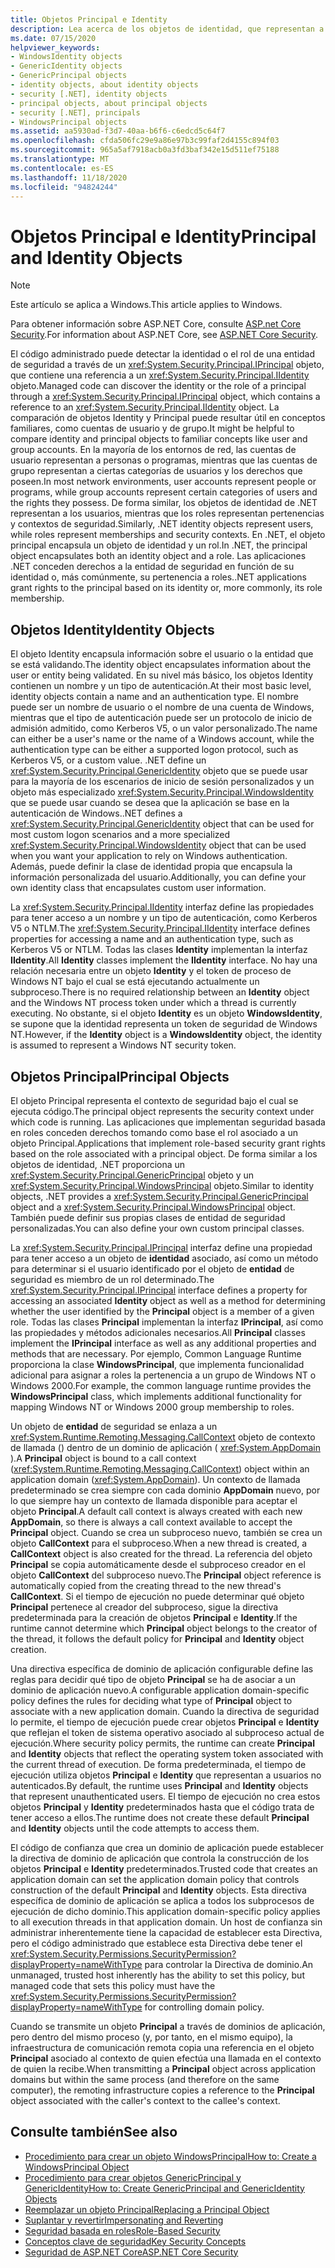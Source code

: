 ```yaml
---
title: Objetos Principal e Identity
description: Lea acerca de los objetos de identidad, que representan a los usuarios de .NET. También puede leer sobre los objetos de entidad de seguridad, que encapsulan un objeto de identidad & un rol.
ms.date: 07/15/2020
helpviewer_keywords:
- WindowsIdentity objects
- GenericIdentity objects
- GenericPrincipal objects
- identity objects, about identity objects
- security [.NET], identity objects
- principal objects, about principal objects
- security [.NET], principals
- WindowsPrincipal objects
ms.assetid: aa5930ad-f3d7-40aa-b6f6-c6edcd5c64f7
ms.openlocfilehash: cfda506fc29e9a86e97b3c99faf2d4155c894f03
ms.sourcegitcommit: 965a5af7918acb0a3fd3baf342e15d511ef75188
ms.translationtype: MT
ms.contentlocale: es-ES
ms.lasthandoff: 11/18/2020
ms.locfileid: "94824244"
---
```

# <a name="principal-and-identity-objects"></a><span data-ttu-id="a47c2-104">Objetos Principal e Identity</span><span class="sxs-lookup"><span data-stu-id="a47c2-104">Principal and Identity Objects</span></span>

> [!NOTE]
> <span data-ttu-id="a47c2-105">Este artículo se aplica a Windows.</span><span class="sxs-lookup"><span data-stu-id="a47c2-105">This article applies to Windows.</span></span>
>
> <span data-ttu-id="a47c2-106">Para obtener información sobre ASP.NET Core, consulte [ASP.net Core Security](/aspnet/core/security/).</span><span class="sxs-lookup"><span data-stu-id="a47c2-106">For information about ASP.NET Core, see [ASP.NET Core Security](/aspnet/core/security/).</span></span>

<span data-ttu-id="a47c2-107">El código administrado puede detectar la identidad o el rol de una entidad de seguridad a través de un <xref:System.Security.Principal.IPrincipal> objeto, que contiene una referencia a un <xref:System.Security.Principal.IIdentity> objeto.</span><span class="sxs-lookup"><span data-stu-id="a47c2-107">Managed code can discover the identity or the role of a principal through a <xref:System.Security.Principal.IPrincipal> object, which contains a reference to an <xref:System.Security.Principal.IIdentity> object.</span></span> <span data-ttu-id="a47c2-108">La comparación de objetos Identity y Principal puede resultar útil en conceptos familiares, como cuentas de usuario y de grupo.</span><span class="sxs-lookup"><span data-stu-id="a47c2-108">It might be helpful to compare identity and principal objects to familiar concepts like user and group accounts.</span></span> <span data-ttu-id="a47c2-109">En la mayoría de los entornos de red, las cuentas de usuario representan a personas o programas, mientras que las cuentas de grupo representan a ciertas categorías de usuarios y los derechos que poseen.</span><span class="sxs-lookup"><span data-stu-id="a47c2-109">In most network environments, user accounts represent people or programs, while group accounts represent certain categories of users and the rights they possess.</span></span> <span data-ttu-id="a47c2-110">De forma similar, los objetos de identidad de .NET representan a los usuarios, mientras que los roles representan pertenencias y contextos de seguridad.</span><span class="sxs-lookup"><span data-stu-id="a47c2-110">Similarly, .NET identity objects represent users, while roles represent memberships and security contexts.</span></span> <span data-ttu-id="a47c2-111">En .NET, el objeto principal encapsula un objeto de identidad y un rol.</span><span class="sxs-lookup"><span data-stu-id="a47c2-111">In .NET, the principal object encapsulates both an identity object and a role.</span></span> <span data-ttu-id="a47c2-112">Las aplicaciones .NET conceden derechos a la entidad de seguridad en función de su identidad o, más comúnmente, su pertenencia a roles.</span><span class="sxs-lookup"><span data-stu-id="a47c2-112">.NET applications grant rights to the principal based on its identity or, more commonly, its role membership.</span></span>  
  
## <a name="identity-objects"></a><span data-ttu-id="a47c2-113">Objetos Identity</span><span class="sxs-lookup"><span data-stu-id="a47c2-113">Identity Objects</span></span>

<span data-ttu-id="a47c2-114">El objeto Identity encapsula información sobre el usuario o la entidad que se está validando.</span><span class="sxs-lookup"><span data-stu-id="a47c2-114">The identity object encapsulates information about the user or entity being validated.</span></span> <span data-ttu-id="a47c2-115">En su nivel más básico, los objetos Identity contienen un nombre y un tipo de autenticación.</span><span class="sxs-lookup"><span data-stu-id="a47c2-115">At their most basic level, identity objects contain a name and an authentication type.</span></span> <span data-ttu-id="a47c2-116">El nombre puede ser un nombre de usuario o el nombre de una cuenta de Windows, mientras que el tipo de autenticación puede ser un protocolo de inicio de admisión admitido, como Kerberos V5, o un valor personalizado.</span><span class="sxs-lookup"><span data-stu-id="a47c2-116">The name can either be a user's name or the name of a Windows account, while the authentication type can be either a supported logon protocol, such as Kerberos V5, or a custom value.</span></span> <span data-ttu-id="a47c2-117">.NET define un <xref:System.Security.Principal.GenericIdentity> objeto que se puede usar para la mayoría de los escenarios de inicio de sesión personalizados y un objeto más especializado <xref:System.Security.Principal.WindowsIdentity> que se puede usar cuando se desea que la aplicación se base en la autenticación de Windows.</span><span class="sxs-lookup"><span data-stu-id="a47c2-117">.NET defines a <xref:System.Security.Principal.GenericIdentity> object that can be used for most custom logon scenarios and a more specialized <xref:System.Security.Principal.WindowsIdentity> object that can be used when you want your application to rely on Windows authentication.</span></span> <span data-ttu-id="a47c2-118">Además, puede definir la clase de identidad propia que encapsula la información personalizada del usuario.</span><span class="sxs-lookup"><span data-stu-id="a47c2-118">Additionally, you can define your own identity class that encapsulates custom user information.</span></span>  
  
<span data-ttu-id="a47c2-119">La <xref:System.Security.Principal.IIdentity> interfaz define las propiedades para tener acceso a un nombre y un tipo de autenticación, como Kerberos V5 o NTLM.</span><span class="sxs-lookup"><span data-stu-id="a47c2-119">The <xref:System.Security.Principal.IIdentity> interface defines properties for accessing a name and an authentication type, such as Kerberos V5 or NTLM.</span></span> <span data-ttu-id="a47c2-120">Todas las clases **Identity** implementan la interfaz **IIdentity**.</span><span class="sxs-lookup"><span data-stu-id="a47c2-120">All **Identity** classes implement the **IIdentity** interface.</span></span> <span data-ttu-id="a47c2-121">No hay una relación necesaria entre un objeto **Identity** y el token de proceso de Windows NT bajo el cual se está ejecutando actualmente un subproceso.</span><span class="sxs-lookup"><span data-stu-id="a47c2-121">There is no required relationship between an **Identity** object and the Windows NT process token under which a thread is currently executing.</span></span> <span data-ttu-id="a47c2-122">No obstante, si el objeto **Identity** es un objeto **WindowsIdentity**, se supone que la identidad representa un token de seguridad de Windows NT.</span><span class="sxs-lookup"><span data-stu-id="a47c2-122">However, if the **Identity** object is a **WindowsIdentity** object, the identity is assumed to represent a Windows NT security token.</span></span>  
  
## <a name="principal-objects"></a><span data-ttu-id="a47c2-123">Objetos Principal</span><span class="sxs-lookup"><span data-stu-id="a47c2-123">Principal Objects</span></span>

<span data-ttu-id="a47c2-124">El objeto Principal representa el contexto de seguridad bajo el cual se ejecuta código.</span><span class="sxs-lookup"><span data-stu-id="a47c2-124">The principal object represents the security context under which code is running.</span></span> <span data-ttu-id="a47c2-125">Las aplicaciones que implementan seguridad basada en roles conceden derechos tomando como base el rol asociado a un objeto Principal.</span><span class="sxs-lookup"><span data-stu-id="a47c2-125">Applications that implement role-based security grant rights based on the role associated with a principal object.</span></span> <span data-ttu-id="a47c2-126">De forma similar a los objetos de identidad, .NET proporciona un <xref:System.Security.Principal.GenericPrincipal> objeto y un <xref:System.Security.Principal.WindowsPrincipal> objeto.</span><span class="sxs-lookup"><span data-stu-id="a47c2-126">Similar to identity objects, .NET provides a <xref:System.Security.Principal.GenericPrincipal> object and a <xref:System.Security.Principal.WindowsPrincipal> object.</span></span> <span data-ttu-id="a47c2-127">También puede definir sus propias clases de entidad de seguridad personalizadas.</span><span class="sxs-lookup"><span data-stu-id="a47c2-127">You can also define your own custom principal classes.</span></span>  
  
<span data-ttu-id="a47c2-128">La <xref:System.Security.Principal.IPrincipal> interfaz define una propiedad para tener acceso a un objeto de **identidad** asociado, así como un método para determinar si el usuario identificado por el objeto de **entidad** de seguridad es miembro de un rol determinado.</span><span class="sxs-lookup"><span data-stu-id="a47c2-128">The <xref:System.Security.Principal.IPrincipal> interface defines a property for accessing an associated **Identity** object as well as a method for determining whether the user identified by the **Principal** object is a member of a given role.</span></span> <span data-ttu-id="a47c2-129">Todas las clases **Principal** implementan la interfaz **IPrincipal**, así como las propiedades y métodos adicionales necesarios.</span><span class="sxs-lookup"><span data-stu-id="a47c2-129">All **Principal** classes implement the **IPrincipal** interface as well as any additional properties and methods that are necessary.</span></span> <span data-ttu-id="a47c2-130">Por ejemplo, Common Language Runtime proporciona la clase **WindowsPrincipal**, que implementa funcionalidad adicional para asignar a roles la pertenencia a un grupo de Windows NT o Windows 2000.</span><span class="sxs-lookup"><span data-stu-id="a47c2-130">For example, the common language runtime provides the **WindowsPrincipal** class, which implements additional functionality for mapping Windows NT or Windows 2000 group membership to roles.</span></span>  
  
<span data-ttu-id="a47c2-131">Un objeto de **entidad** de seguridad se enlaza a un <xref:System.Runtime.Remoting.Messaging.CallContext> objeto de contexto de llamada () dentro de un dominio de aplicación ( <xref:System.AppDomain> ).</span><span class="sxs-lookup"><span data-stu-id="a47c2-131">A **Principal** object is bound to a call context (<xref:System.Runtime.Remoting.Messaging.CallContext>) object within an application domain (<xref:System.AppDomain>).</span></span> <span data-ttu-id="a47c2-132">Un contexto de llamada predeterminado se crea siempre con cada dominio **AppDomain** nuevo, por lo que siempre hay un contexto de llamada disponible para aceptar el objeto **Principal**.</span><span class="sxs-lookup"><span data-stu-id="a47c2-132">A default call context is always created with each new **AppDomain**, so there is always a call context available to accept the **Principal** object.</span></span> <span data-ttu-id="a47c2-133">Cuando se crea un subproceso nuevo, también se crea un objeto **CallContext** para el subproceso.</span><span class="sxs-lookup"><span data-stu-id="a47c2-133">When a new thread is created, a **CallContext** object is also created for the thread.</span></span> <span data-ttu-id="a47c2-134">La referencia del objeto **Principal** se copia automáticamente desde el subproceso creador en el objeto **CallContext** del subproceso nuevo.</span><span class="sxs-lookup"><span data-stu-id="a47c2-134">The **Principal** object reference is automatically copied from the creating thread to the new thread's **CallContext**.</span></span> <span data-ttu-id="a47c2-135">Si el tiempo de ejecución no puede determinar qué objeto **Principal** pertenece al creador del subproceso, sigue la directiva predeterminada para la creación de objetos **Principal** e **Identity**.</span><span class="sxs-lookup"><span data-stu-id="a47c2-135">If the runtime cannot determine which **Principal** object belongs to the creator of the thread, it follows the default policy for **Principal** and **Identity** object creation.</span></span>  
  
<span data-ttu-id="a47c2-136">Una directiva específica de dominio de aplicación configurable define las reglas para decidir qué tipo de objeto **Principal** se ha de asociar a un dominio de aplicación nuevo.</span><span class="sxs-lookup"><span data-stu-id="a47c2-136">A configurable application domain-specific policy defines the rules for deciding what type of **Principal** object to associate with a new application domain.</span></span> <span data-ttu-id="a47c2-137">Cuando la directiva de seguridad lo permite, el tiempo de ejecución puede crear objetos **Principal** e **Identity** que reflejan el token de sistema operativo asociado al subproceso actual de ejecución.</span><span class="sxs-lookup"><span data-stu-id="a47c2-137">Where security policy permits, the runtime can create **Principal** and **Identity** objects that reflect the operating system token associated with the current thread of execution.</span></span> <span data-ttu-id="a47c2-138">De forma predeterminada, el tiempo de ejecución utiliza objetos **Principal** e **Identity** que representan a usuarios no autenticados.</span><span class="sxs-lookup"><span data-stu-id="a47c2-138">By default, the runtime uses **Principal** and **Identity** objects that represent unauthenticated users.</span></span> <span data-ttu-id="a47c2-139">El tiempo de ejecución no crea estos objetos **Principal** y **Identity** predeterminados hasta que el código trata de tener acceso a ellos.</span><span class="sxs-lookup"><span data-stu-id="a47c2-139">The runtime does not create these default **Principal** and **Identity** objects until the code attempts to access them.</span></span>  
  
<span data-ttu-id="a47c2-140">El código de confianza que crea un dominio de aplicación puede establecer la directiva de dominio de aplicación que controla la construcción de los objetos **Principal** e **Identity** predeterminados.</span><span class="sxs-lookup"><span data-stu-id="a47c2-140">Trusted code that creates an application domain can set the application domain policy that controls construction of the default **Principal** and **Identity** objects.</span></span> <span data-ttu-id="a47c2-141">Esta directiva específica de dominio de aplicación se aplica a todos los subprocesos de ejecución de dicho dominio.</span><span class="sxs-lookup"><span data-stu-id="a47c2-141">This application domain-specific policy applies to all execution threads in that application domain.</span></span> <span data-ttu-id="a47c2-142">Un host de confianza sin administrar inherentemente tiene la capacidad de establecer esta Directiva, pero el código administrado que establece esta Directiva debe tener el <xref:System.Security.Permissions.SecurityPermission?displayProperty=nameWithType> para controlar la Directiva de dominio.</span><span class="sxs-lookup"><span data-stu-id="a47c2-142">An unmanaged, trusted host inherently has the ability to set this policy, but managed code that sets this policy must have the <xref:System.Security.Permissions.SecurityPermission?displayProperty=nameWithType> for controlling domain policy.</span></span>  
  
<span data-ttu-id="a47c2-143">Cuando se transmite un objeto **Principal** a través de dominios de aplicación, pero dentro del mismo proceso (y, por tanto, en el mismo equipo), la infraestructura de comunicación remota copia una referencia en el objeto **Principal** asociado al contexto de quien efectúa una llamada en el contexto de quien la recibe.</span><span class="sxs-lookup"><span data-stu-id="a47c2-143">When transmitting a **Principal** object across application domains but within the same process (and therefore on the same computer), the remoting infrastructure copies a reference to the **Principal** object associated with the caller's context to the callee's context.</span></span>  
  
## <a name="see-also"></a><span data-ttu-id="a47c2-144">Consulte también</span><span class="sxs-lookup"><span data-stu-id="a47c2-144">See also</span></span>

- [<span data-ttu-id="a47c2-145">Procedimiento para crear un objeto WindowsPrincipal</span><span class="sxs-lookup"><span data-stu-id="a47c2-145">How to: Create a WindowsPrincipal Object</span></span>](how-to-create-a-windowsprincipal-object.md)
- [<span data-ttu-id="a47c2-146">Procedimiento para crear objetos GenericPrincipal y GenericIdentity</span><span class="sxs-lookup"><span data-stu-id="a47c2-146">How to: Create GenericPrincipal and GenericIdentity Objects</span></span>](how-to-create-genericprincipal-and-genericidentity-objects.md)
- [<span data-ttu-id="a47c2-147">Reemplazar un objeto Principal</span><span class="sxs-lookup"><span data-stu-id="a47c2-147">Replacing a Principal Object</span></span>](replacing-a-principal-object.md)
- [<span data-ttu-id="a47c2-148">Suplantar y revertir</span><span class="sxs-lookup"><span data-stu-id="a47c2-148">Impersonating and Reverting</span></span>](impersonating-and-reverting.md)
- [<span data-ttu-id="a47c2-149">Seguridad basada en roles</span><span class="sxs-lookup"><span data-stu-id="a47c2-149">Role-Based Security</span></span>](role-based-security.md)
- [<span data-ttu-id="a47c2-150">Conceptos clave de seguridad</span><span class="sxs-lookup"><span data-stu-id="a47c2-150">Key Security Concepts</span></span>](key-security-concepts.md)
- [<span data-ttu-id="a47c2-151">Seguridad de ASP.NET Core</span><span class="sxs-lookup"><span data-stu-id="a47c2-151">ASP.NET Core Security</span></span>](/aspnet/core/security/)
